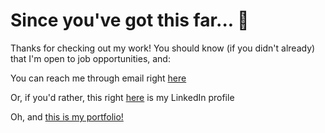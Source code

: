 # Since you've got this far... 👀

Thanks for checking out my work!
You should know (if you didn't already) that I'm open to job opportunities, and:

You can reach me through email right [here](mailto:hello@maaar.co)

Or, if you'd rather, this right [here](https://www.linkedin.com/in/marco-balbona-calvo-a8283a134/) is my LinkedIn profile

Oh, and [this is my portfolio!](https://maaar.co)
